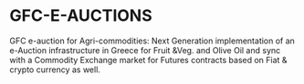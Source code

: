 # GFC-E-AUCTIONS
GFC e-auction for Agri-commodities: Next Generation implementation of an e-Auction infrastructure in Greece for Fruit &amp;Veg. and Olive Oil and sync with a Commodity Exchange market for Futures contracts based on Fiat &amp; crypto currency as well.
